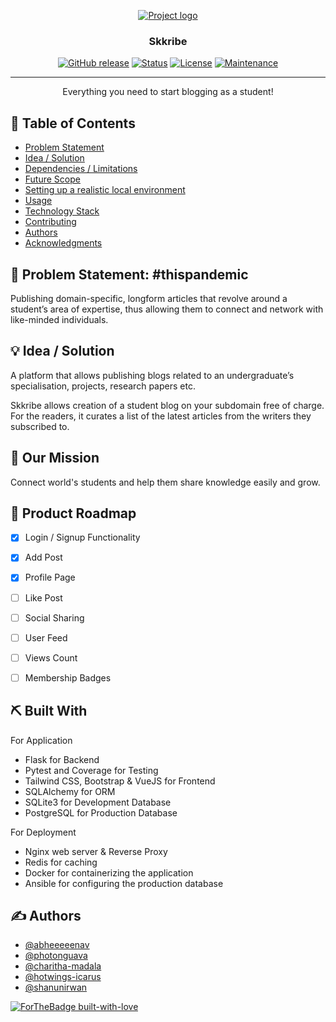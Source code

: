 <p align="center">
  <a href="" rel="noopener">
 <img src=https://i.imgur.com/iOqy72v.png" alt="Project logo"></a>
</p>
<h3 align="center">Skkribe</h3>


<div align="center">


  [![GitHub release](https://img.shields.io/github/release/Naereen/StrapDown.js.svg)](https://GitHub.com/Naereen/StrapDown.js/releases/)
  [![Status](https://img.shields.io/badge/status-active-success.svg)]() 
  [![License](https://img.shields.io/badge/license-MIT-blue.svg)](LICENSE.md)
  [![Maintenance](https://img.shields.io/badge/Maintained%3F-yes-green.svg)](https://GitHub.com/Naereen/StrapDown.js/graphs/commit-activity)


</div>


---


<p align="center">Everything you need to start blogging as a student!
    <br> 
</p>

## 📝 Table of Contents
- [Problem Statement](#problem_statement)
- [Idea / Solution](#idea)
- [Dependencies / Limitations](#limitations)
- [Future Scope](#future_scope)
- [Setting up a realistic local environment](#getting_started)
- [Usage](#usage)
- [Technology Stack](#tech_stack)
- [Contributing](../CONTRIBUTING.md)
- [Authors](#authors)
- [Acknowledgments](#acknowledgments)

## 🧐 Problem Statement: #thispandemic <a name = "problem_statement"></a>
Publishing domain-specific, longform articles that revolve around a student’s area of expertise, thus allowing them to connect and network with like-minded individuals. 

## 💡 Idea / Solution <a name = "idea"></a>
A platform that allows publishing blogs related to an undergraduate’s specialisation, projects, research papers etc. 

Skkribe allows creation of a student blog on your  subdomain free of charge. 
For the readers, it curates a list of the latest articles from the writers they subscribed to.

## 👀 Our Mission <a name = "mission"></a>
Connect world's students and help them share knowledge easily and grow.

## 🚀 Product Roadmap <a name = "roadmap"></a>

 * [x] Login / Signup Functionality
 * [x] Add Post
 * [x] Profile Page
 * [ ] Like Post
 * [ ] Social Sharing
 * [ ] User Feed
 * [ ] Views Count
 * [ ] Membership Badges


## ⛏️ Built With <a name = "tech_stack"></a>

For Application
- Flask for Backend
- Pytest and Coverage for Testing
- Tailwind CSS, Bootstrap & VueJS for Frontend
- SQLAlchemy for ORM
- SQLite3 for Development Database
- PostgreSQL for Production Database


For Deployment
- Nginx web server & Reverse Proxy
- Redis for caching
- Docker for containerizing the application
- Ansible for configuring the production database


                  
## ✍️ Authors <a name = "authors"></a>
- [@abheeeeenav](https://github.com/abheeeenav) 
- [@photonguava](https://github.com/photonguava)
- [@charitha-madala](https://github.com/charitha-madala)
- [@hotwings-icarus](https://github.com/hotwings-icarus)
- [@shanunirwan](https://github.com/shanunirwan) 

[![ForTheBadge built-with-love](http://ForTheBadge.com/images/badges/built-with-love.svg)](https://GitHub.com/Naereen/)

